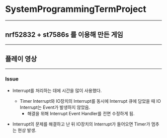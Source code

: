 # SystemProgrammingTermProject

- - -

## nrf52832 + st7586s 를 이용해 만든 게임

- - -

## 플레이 영상

- - -

### Issue

* Interrupt를 처리하는 데에 시간을 많이 사용했다.
  * Timer Interrupt와 IO장치의 Interrupt를 동시에 Interrupt 큐에 담았을 때 IO Interrupt는 Event가 발생하지 않았음.
    * 해결을 위해 Interrupt Event Handler를 전면 수정하게 됨.
  
* Interrupt의 문제를 해결하고 난 뒤 IO장치의 Interrupt가 들어오면 Timer가 멈추는 현상 발생.



